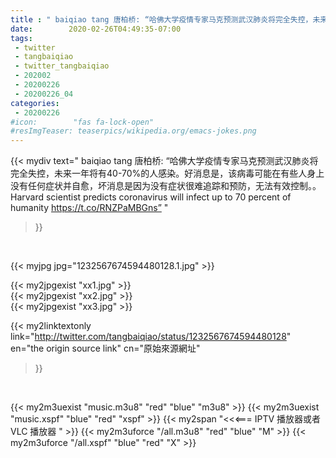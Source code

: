 ```yaml
---
title : " baiqiao tang 唐柏桥: “哈佛大学疫情专家马克预测武汉肺炎将完全失控，未来一年将有40-70%的人感染。好消息是，该病毒可能在有些人身上没有任何症状并自愈，坏消息是因为没有症状很难追踪和预防，无法有效控制。。Harvard scientist predicts coronavirus will infect up to 70 percent of humanity https://t.co/RNZPaMBGns”  "
date:        2020-02-26T04:49:35-07:00
tags:
 - twitter
 - tangbaiqiao
 - twitter_tangbaiqiao
 - 202002
 - 20200226
 - 20200226_04
categories:
 - 20200226
#icon:        "fas fa-lock-open"
#resImgTeaser: teaserpics/wikipedia.org/emacs-jokes.png
---
```


{{< mydiv text=" baiqiao tang 唐柏桥: “哈佛大学疫情专家马克预测武汉肺炎将完全失控，未来一年将有40-70%的人感染。好消息是，该病毒可能在有些人身上没有任何症状并自愈，坏消息是因为没有症状很难追踪和预防，无法有效控制。。Harvard scientist predicts coronavirus will infect up to 70 percent of humanity https://t.co/RNZPaMBGns”  "
>}}
<br>


 {{< myjpg jpg="1232567674594480128.1.jpg" >}}<br> 

{{< my2jpgexist "xx1.jpg" >}}<br>
{{< my2jpgexist "xx2.jpg" >}}<br>
{{< my2jpgexist "xx3.jpg" >}}<br>


{{< my2linktextonly link="http://twitter.com/tangbaiqiao/status/1232567674594480128"
en="the origin source link" cn="原始來源網址"
>}}


<br>

{{< my2m3uexist "music.m3u8" "red"  "blue" "m3u8" >}} {{< my2m3uexist "music.xspf" "blue" "red"  "xspf" >}} {{< my2span "<<<=== IPTV 播放器或者 VLC 播放器 " >}} {{< my2m3uforce "/all.m3u8" "red"  "blue" "M" >}} {{< my2m3uforce "/all.xspf" "blue" "red"  "X" >}} 
